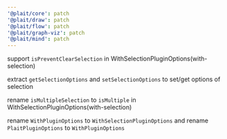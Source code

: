 ```yaml
---
'@plait/core': patch
'@plait/draw': patch
'@plait/flow': patch
'@plait/graph-viz': patch
'@plait/mind': patch
---
```


support `isPreventClearSelection` in WithSelectionPluginOptions(with-selection)

extract `getSelectionOptions` and `setSelectionOptions` to set/get options of selection

rename `isMultipleSelection` to `isMultiple` in WithSelectionPluginOptions(with-selection)

rename `WithPluginOptions` to `WithSelectionPluginOptions` and rename `PlaitPluginOptions` to `WithPluginOptions`
